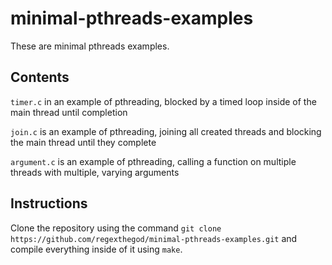 # minimal-pthreads-examples
These are minimal pthreads examples.

## Contents

`timer.c` in an example of pthreading, blocked by a timed loop inside of the main thread until completion

`join.c` is an example of pthreading, joining all created threads and blocking the main thread until they complete

`argument.c` is an example of pthreading, calling a function on multiple threads with multiple, varying arguments

## Instructions

Clone the repository using the command `git clone https://github.com/regexthegod/minimal-pthreads-examples.git` and compile everything inside of it using `make`.
